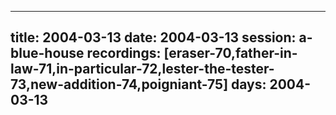
---
title: 2004-03-13
date:  2004-03-13
session: a-blue-house
recordings: [eraser-70,father-in-law-71,in-particular-72,lester-the-tester-73,new-addition-74,poigniant-75]
days: 2004-03-13
---
